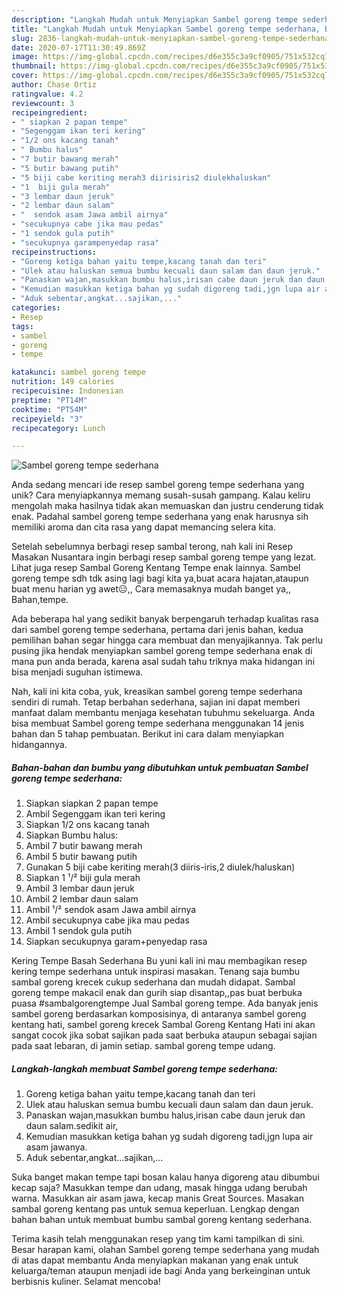 ```yaml
---
description: "Langkah Mudah untuk Menyiapkan Sambel goreng tempe sederhana, Bikin Ngiler"
title: "Langkah Mudah untuk Menyiapkan Sambel goreng tempe sederhana, Bikin Ngiler"
slug: 2836-langkah-mudah-untuk-menyiapkan-sambel-goreng-tempe-sederhana-bikin-ngiler
date: 2020-07-17T11:30:49.869Z
image: https://img-global.cpcdn.com/recipes/d6e355c3a9cf0905/751x532cq70/sambel-goreng-tempe-sederhana-foto-resep-utama.jpg
thumbnail: https://img-global.cpcdn.com/recipes/d6e355c3a9cf0905/751x532cq70/sambel-goreng-tempe-sederhana-foto-resep-utama.jpg
cover: https://img-global.cpcdn.com/recipes/d6e355c3a9cf0905/751x532cq70/sambel-goreng-tempe-sederhana-foto-resep-utama.jpg
author: Chase Ortiz
ratingvalue: 4.2
reviewcount: 3
recipeingredient:
- " siapkan 2 papan tempe"
- "Segenggam ikan teri kering"
- "1/2 ons kacang tanah"
- " Bumbu halus"
- "7 butir bawang merah"
- "5 butir bawang putih"
- "5 biji cabe keriting merah3 diirisiris2 diulekhaluskan"
- "1  biji gula merah"
- "3 lembar daun jeruk"
- "2 lembar daun salam"
- "  sendok asam Jawa ambil airnya"
- "secukupnya cabe jika mau pedas"
- "1 sendok gula putih"
- "secukupnya garampenyedap rasa"
recipeinstructions:
- "Goreng ketiga bahan yaitu tempe,kacang tanah dan teri"
- "Ulek atau haluskan semua bumbu kecuali daun salam dan daun jeruk."
- "Panaskan wajan,masukkan bumbu halus,irisan cabe daun jeruk dan daun salam.sedikit air,"
- "Kemudian masukkan ketiga bahan yg sudah digoreng tadi,jgn lupa air asam jawanya."
- "Aduk sebentar,angkat...sajikan,..."
categories:
- Resep
tags:
- sambel
- goreng
- tempe

katakunci: sambel goreng tempe 
nutrition: 149 calories
recipecuisine: Indonesian
preptime: "PT14M"
cooktime: "PT54M"
recipeyield: "3"
recipecategory: Lunch

---
```



![Sambel goreng tempe sederhana](https://img-global.cpcdn.com/recipes/d6e355c3a9cf0905/751x532cq70/sambel-goreng-tempe-sederhana-foto-resep-utama.jpg)

Anda sedang mencari ide resep sambel goreng tempe sederhana yang unik? Cara menyiapkannya memang susah-susah gampang. Kalau keliru mengolah maka hasilnya tidak akan memuaskan dan justru cenderung tidak enak. Padahal sambel goreng tempe sederhana yang enak harusnya sih memiliki aroma dan cita rasa yang dapat memancing selera kita.

Setelah sebelumnya berbagi resep sambal terong, nah kali ini Resep Masakan Nusantara ingin berbagi resep sambal goreng tempe yang lezat. Lihat juga resep Sambal Goreng Kentang Tempe enak lainnya. Sambel goreng tempe sdh tdk asing lagi bagi kita ya,buat acara hajatan,ataupun buat menu harian yg awet😑,, Cara memasaknya mudah banget ya,, Bahan,tempe.

Ada beberapa hal yang sedikit banyak berpengaruh terhadap kualitas rasa dari sambel goreng tempe sederhana, pertama dari jenis bahan, kedua pemilihan bahan segar hingga cara membuat dan menyajikannya. Tak perlu pusing jika hendak menyiapkan sambel goreng tempe sederhana enak di mana pun anda berada, karena asal sudah tahu triknya maka hidangan ini bisa menjadi suguhan istimewa.


Nah, kali ini kita coba, yuk, kreasikan sambel goreng tempe sederhana sendiri di rumah. Tetap berbahan sederhana, sajian ini dapat memberi manfaat dalam membantu menjaga kesehatan tubuhmu sekeluarga. Anda bisa membuat Sambel goreng tempe sederhana menggunakan 14 jenis bahan dan 5 tahap pembuatan. Berikut ini cara dalam menyiapkan hidangannya.

<!--inarticleads1-->

##### Bahan-bahan dan bumbu yang dibutuhkan untuk pembuatan Sambel goreng tempe sederhana:

1. Siapkan  siapkan 2 papan tempe
1. Ambil Segenggam ikan teri kering
1. Siapkan 1/2 ons kacang tanah
1. Siapkan  Bumbu halus:
1. Ambil 7 butir bawang merah
1. Ambil 5 butir bawang putih
1. Gunakan 5 biji cabe keriting merah(3 diiris-iris,2 diulek/haluskan)
1. Siapkan 1 ¹/² biji gula merah
1. Ambil 3 lembar daun jeruk
1. Ambil 2 lembar daun salam
1. Ambil  ¹/² sendok asam Jawa ambil airnya
1. Ambil secukupnya cabe jika mau pedas
1. Ambil 1 sendok gula putih
1. Siapkan secukupnya garam+penyedap rasa


Kering Tempe Basah Sederhana Bu yuni kali ini mau membagikan resep kering tempe sederhana untuk inspirasi masakan. Tenang saja bumbu sambal goreng krecek cukup sederhana dan mudah didapat. Sambal goreng tempe makacil enak dan gurih siap disantap,,pas buat berbuka puasa #sambalgorengtempe Jual Sambal goreng tempe. Ada banyak jenis sambel goreng berdasarkan komposisinya, di antaranya sambel goreng kentang hati, sambel goreng krecek Sambal Goreng Kentang Hati ini akan sangat cocok jika sobat sajikan pada saat berbuka ataupun sebagai sajian pada saat lebaran, di jamin setiap. sambal goreng tempe udang. 

<!--inarticleads2-->

##### Langkah-langkah membuat Sambel goreng tempe sederhana:

1. Goreng ketiga bahan yaitu tempe,kacang tanah dan teri
1. Ulek atau haluskan semua bumbu kecuali daun salam dan daun jeruk.
1. Panaskan wajan,masukkan bumbu halus,irisan cabe daun jeruk dan daun salam.sedikit air,
1. Kemudian masukkan ketiga bahan yg sudah digoreng tadi,jgn lupa air asam jawanya.
1. Aduk sebentar,angkat...sajikan,...


Suka banget makan tempe tapi bosan kalau hanya digoreng atau dibumbui kecap saja? Masukkan tempe dan udang, masak hingga udang berubah warna. Masukkan air asam jawa, kecap manis Great Sources. Masakan sambal goreng kentang pas untuk semua keperluan. Lengkap dengan bahan bahan untuk membuat bumbu sambal goreng kentang sederhana. 

Terima kasih telah menggunakan resep yang tim kami tampilkan di sini. Besar harapan kami, olahan Sambel goreng tempe sederhana yang mudah di atas dapat membantu Anda menyiapkan makanan yang enak untuk keluarga/teman ataupun menjadi ide bagi Anda yang berkeinginan untuk berbisnis kuliner. Selamat mencoba!
